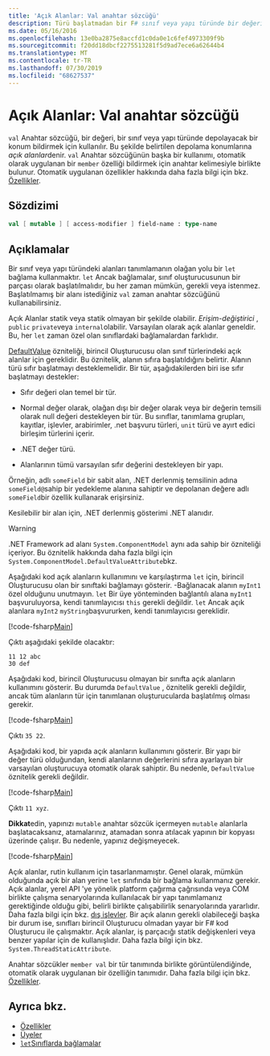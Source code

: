 ```yaml
---
title: 'Açık Alanlar: Val anahtar sözcüğü'
description: Türü başlatmadan bir F# sınıf veya yapı türünde bir değeri depolamak için bir konum bildirmek üzere kullanılan ' Val ' anahtar sözcüğü hakkında bilgi edinin.
ms.date: 05/16/2016
ms.openlocfilehash: 13e0ba2875e8accfd1c0da0e1c6fef4973309f9b
ms.sourcegitcommit: f20dd18dbcf2275513281f5d9ad7ece6a62644b4
ms.translationtype: MT
ms.contentlocale: tr-TR
ms.lasthandoff: 07/30/2019
ms.locfileid: "68627537"
---
```

# <a name="explicit-fields-the-val-keyword"></a>Açık Alanlar: Val anahtar sözcüğü

`val` Anahtar sözcüğü, bir değeri, bir sınıf veya yapı türünde depolayacak bir konum bildirmek için kullanılır. Bu şekilde belirtilen depolama konumlarına *açık alanlar*denir. `val` Anahtar sözcüğünün başka bir kullanımı, otomatik olarak uygulanan bir `member` özelliği bildirmek için anahtar kelimesiyle birlikte bulunur. Otomatik uygulanan özellikler hakkında daha fazla bilgi için bkz. [Özellikler](properties.md).

## <a name="syntax"></a>Sözdizimi

```fsharp
val [ mutable ] [ access-modifier ] field-name : type-name
```

## <a name="remarks"></a>Açıklamalar

Bir sınıf veya yapı türündeki alanları tanımlamanın olağan yolu bir `let` bağlama kullanmaktır. `let` Ancak bağlamalar, sınıf oluşturucusunun bir parçası olarak başlatılmalıdır, bu her zaman mümkün, gerekli veya istenmez. Başlatılmamış bir alanı istediğiniz `val` zaman anahtar sözcüğünü kullanabilirsiniz.

Açık Alanlar statik veya statik olmayan bir şekilde olabilir. *Erişim-değiştirici* , `public` `private`veya `internal`olabilir. Varsayılan olarak açık alanlar geneldir. Bu, her `let` zaman özel olan sınıflardaki bağlamalardan farklıdır.

[DefaultValue](https://msdn.microsoft.com/library/a3a3307b-8c05-441e-b109-245511614d58) özniteliği, birincil Oluşturucusu olan sınıf türlerindeki açık alanlar için gereklidir. Bu öznitelik, alanın sıfıra başlatıldığını belirtir. Alanın türü sıfır başlatmayı desteklemelidir. Bir tür, aşağıdakilerden biri ise sıfır başlatmayı destekler:

- Sıfır değeri olan temel bir tür.

- Normal değer olarak, olağan dışı bir değer olarak veya bir değerin temsili olarak null değeri destekleyen bir tür. Bu sınıflar, tanımlama grupları, kayıtlar, işlevler, arabirimler, .net başvuru türleri, `unit` türü ve ayırt edici birleşim türlerini içerir.

- .NET değer türü.

- Alanlarının tümü varsayılan sıfır değerini destekleyen bir yapı.

Örneğin, adlı `someField` bir sabit alan, .NET derlenmiş temsilinin adına `someField@`sahip bir yedekleme alanına sahiptir ve depolanan değere adlı `someField`bir özellik kullanarak erişirsiniz.

Kesilebilir bir alan için, .NET derlenmiş gösterimi .NET alanıdır.

>[!WARNING]
>.NET Framework ad alanı `System.ComponentModel` aynı ada sahip bir özniteliği içeriyor. Bu öznitelik hakkında daha fazla bilgi için `System.ComponentModel.DefaultValueAttribute`bkz.

Aşağıdaki kod açık alanların kullanımını ve karşılaştırma `let` için, birincil Oluşturucusu olan bir sınıftaki bağlamayı gösterir. -Bağlanacak alanın `myInt1` özel olduğunu unutmayın. `let` Bir üye yönteminden bağlantılı alana `myInt1` başvuruluyorsa, kendi tanımlayıcısı `this` gerekli değildir. `let` Ancak açık alanlara `myInt2` `myString`başvururken, kendi tanımlayıcısı gereklidir.

[!code-fsharp[Main](~/samples/snippets/fsharp/lang-ref-2/snippet6701.fs)]

Çıktı aşağıdaki şekilde olacaktır:

```
11 12 abc
30 def
```

Aşağıdaki kod, birincil Oluşturucusu olmayan bir sınıfta açık alanların kullanımını gösterir. Bu durumda `DefaultValue` , öznitelik gerekli değildir, ancak tüm alanların tür için tanımlanan oluşturucularda başlatılmış olması gerekir.

[!code-fsharp[Main](~/samples/snippets/fsharp/lang-ref-2/snippet6702.fs)]

Çıktı `35 22`.

Aşağıdaki kod, bir yapıda açık alanların kullanımını gösterir. Bir yapı bir değer türü olduğundan, kendi alanlarının değerlerini sıfıra ayarlayan bir varsayılan oluşturucuya otomatik olarak sahiptir. Bu nedenle, `DefaultValue` öznitelik gerekli değildir.

[!code-fsharp[Main](~/samples/snippets/fsharp/lang-ref-2/snippet6703.fs)]

Çıktı `11 xyz`.

**Dikkat**edin, yapınızı `mutable` anahtar sözcük içermeyen `mutable` alanlarla başlatacaksanız, atamalarınız, atamadan sonra atılacak yapının bir kopyası üzerinde çalışır. Bu nedenle, yapınız değişmeyecek.

[!code-fsharp[Main](~/samples/snippets/fsharp/lang-ref-2/snippet6704.fs)]

Açık alanlar, rutin kullanım için tasarlanmamıştır. Genel olarak, mümkün olduğunda açık bir alan yerine `let` sınıfında bir bağlama kullanmanız gerekir. Açık alanlar, yerel API 'ye yönelik platform çağırma çağrısında veya COM birlikte çalışma senaryolarında kullanılacak bir yapı tanımlamanız gerektiğinde olduğu gibi, belirli birlikte çalışabilirlik senaryolarında yararlıdır. Daha fazla bilgi için bkz. [dış işlevler](../functions/external-functions.md). Bir açık alanın gerekli olabileceği başka bir durum ise, sınıfları birincil Oluşturucu olmadan yayar bir F# kod Oluşturucu ile çalışmaktır. Açık alanlar, iş parçacığı statik değişkenleri veya benzer yapılar için de kullanışlıdır. Daha fazla bilgi için bkz. `System.ThreadStaticAttribute`.

Anahtar sözcükler `member val` bir tür tanımında birlikte görüntülendiğinde, otomatik olarak uygulanan bir özelliğin tanımıdır. Daha fazla bilgi için bkz. [Özellikler](properties.md).

## <a name="see-also"></a>Ayrıca bkz.

- [Özellikler](properties.md)
- [Üyeler](index.md)
- [`let`Sınıflarda bağlamalar](let-bindings-in-classes.md)
